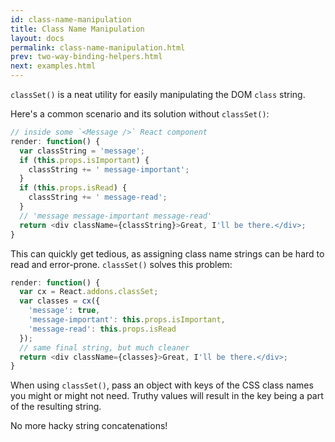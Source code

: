 ```yaml
---
id: class-name-manipulation
title: Class Name Manipulation
layout: docs
permalink: class-name-manipulation.html
prev: two-way-binding-helpers.html
next: examples.html
---
```


`classSet()` is a neat utility for easily manipulating the DOM `class` string.

Here's a common scenario and its solution without `classSet()`:

```javascript
// inside some `<Message />` React component
render: function() {
  var classString = 'message';
  if (this.props.isImportant) {
    classString += ' message-important';
  }
  if (this.props.isRead) {
    classString += ' message-read';
  }
  // 'message message-important message-read'
  return <div className={classString}>Great, I'll be there.</div>;
}
```

This can quickly get tedious, as assigning class name strings can be hard to read and error-prone. `classSet()` solves this problem:

```javascript
render: function() {
  var cx = React.addons.classSet;
  var classes = cx({
    'message': true,
    'message-important': this.props.isImportant,
    'message-read': this.props.isRead
  });
  // same final string, but much cleaner
  return <div className={classes}>Great, I'll be there.</div>;
}
```

When using `classSet()`, pass an object with keys of the CSS class names you might or might not need. Truthy values will result in the key being a part of the resulting string.

No more hacky string concatenations!
